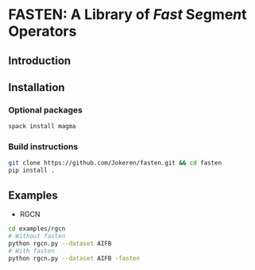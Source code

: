 # FASTEN: A Library of *Fast* S*e*gme*n*t Operators

## Introduction

## Installation

### Optional packages

```bash
spack install magma
```

### Build instructions

```bash
git clone https://github.com/Jokeren/fasten.git && cd fasten
pip install .
```

## Examples

- RGCN

```bash
cd examples/rgcn
# Without fasten
python rgcn.py --dataset AIFB
# With fasten
python rgcn.py --dataset AIFB -fasten
```
